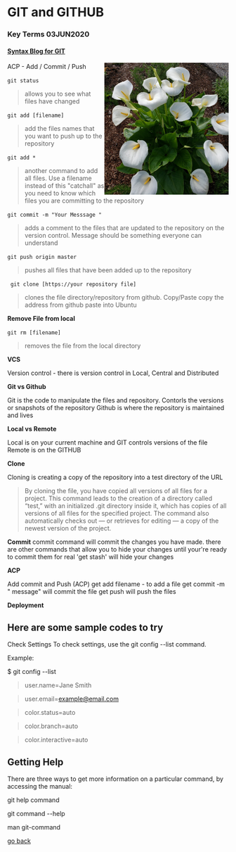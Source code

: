 # GIT and GITHUB

### Key Terms 03JUN2020 

#### [Syntax Blog for GIT](https://blog.udemy.com/git-tutorial-a-comprehensive-guide/#7_3)

<img src ="images/lillies.jpg" height="300px" align = "right">

ACP - Add / Commit / Push

`git status ` 
> allows you to see what files have changed


`git add [filename] ` 
> add the files names that you want to push up to the repository  

`git add *`
> another command to add all files. Use a filename instead of this "catchall" as you need to know which files you are committing to the repository

`git commit -m "Your Messsage " ` 
 >adds a comment to the files that are updated to the repository on the version control. Message should be something everyone can understand

`git push origin master`
> pushes all files that have been added up to the repository


` git clone [https://your repository file]`
> clones the file directory/repository from github. Copy/Paste
> copy the address from github
> paste into Ubuntu

**Remove File from local**

`git rm [filename]`
> removes the file from the local directory






**VCS**

Version control - there is version control in Local, Central and Distributed

**Git vs Github**

Git is the code to manipulate the files and repository. Contorls the versions or snapshots of the repository
Github is where the repository is maintained and lives

**Local vs Remote**

Local is on your current machine and GIT controls versions of the file
Remote is on the GITHUB

**Clone**

Cloning is creating a copy of the repository into a test directory of the URL
> By cloning the file, you have copied all versions of all files for a project. This command leads to the creation of a directory called “test,” with an initialized .git directory inside it, which has copies of all versions of all files for the specified project. The command also automatically checks out — or retrieves for editing — a copy of the newest version of the project.


**Commit**
commit command will commit the changes you have made.  there are other commands that allow you to hide your changes until your're ready to commit them for real  'get stash' will hide your changes

**ACP**

Add commit and Push (ACP)
get add filename - to add a file
get commit -m " message"  will commit the file
get push will push the files




**Deployment**


## **Here are some sample codes to try**
Check Settings
To check settings, use the git config --list command.

Example:

$ git config --list

>user.name=Jane Smith

>user.email=example@email.com

>color.status=auto

>color.branch=auto

>color.interactive=auto



## Getting Help
There are three ways to get more information on a particular command, by accessing the manual:

git help command

git command --help

man git-command


[go back](README.md)


